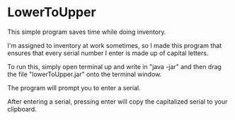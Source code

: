 # LowerToUpper
This simple program saves time while doing inventory.

I'm assigned to inventory at work sometimes, so I made this program that ensures that every serial number I enter is made up of capital letters.


To run this, simply open terminal up and write in "java -jar" and then drag the file "lowerToUpper.jar" onto the terminal window.

The program will prompt you to enter a serial.

After entering a serial, pressing enter will copy the capitalized serial to your clipboard.
